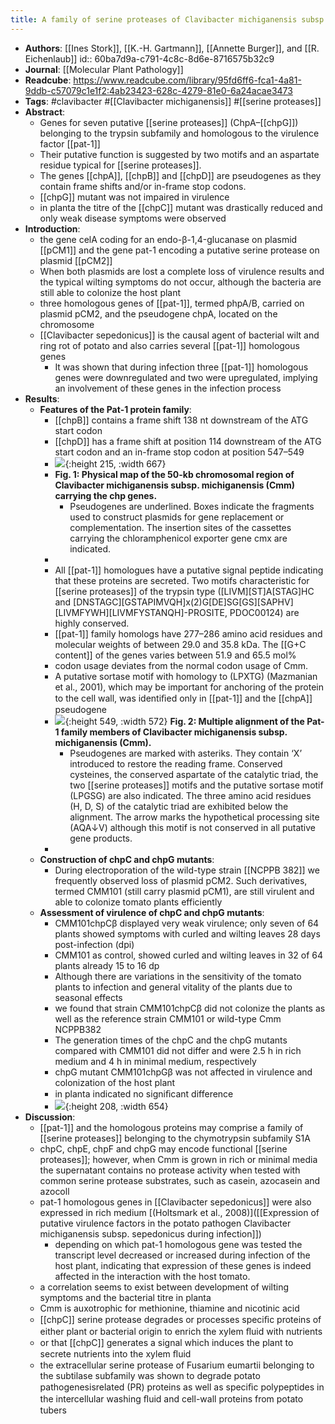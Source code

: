 ```yaml
---
title: A family of serine proteases of Clavibacter michiganensis subsp. michiganensis: chpC plays a role in colonization of the host plant tomato
---
```


- **Authors**: [[Ines Stork]], [[K.-H. Gartmann]], [[Annette Burger]], and [[R. Eichenlaub]]
  id:: 60ba7d9a-c791-4c8c-8d6e-8716575b32c9
- **Journal**: [[Molecular Plant Pathology]]
- **Readcube**: https://www.readcube.com/library/95fd6ff6-fca1-4a81-9ddb-c57079c1e1f2:4ab23423-628c-4279-81e0-6a24acae3473
- **Tags**: #clavibacter #[[Clavibacter michiganensis]] #[[serine proteases]]
- **Abstract**:
	- Genes for seven putative [[serine proteases]] (ChpA–[[chpG]]) belonging to the 
	  trypsin subfamily and homologous to the virulence factor [[pat-1]]
	- Their putative function is suggested by two motifs and an aspartate residue typical for [[serine proteases]].
	- The genes [[chpA]], [[chpB]] and [[chpD]] are pseudogenes as they contain frame shifts and/or in-frame stop codons.
	- [[chpG]] mutant was not impaired in virulence
	- in planta the titre of the [[chpC]] mutant was drastically reduced and only weak disease symptoms were observed
- **Introduction**:
	- the gene celA coding for an endo-β-1,4-glucanase on plasmid [[pCM1]] and the gene pat-1 encoding a putative serine protease on plasmid [[pCM2]]
	- When both plasmids are lost a complete loss of virulence results and the typical wilting symptoms do not occur, although the bacteria are still able to colonize the host plant
	- three homologous genes of [[pat-1]], termed phpA/B, carried on plasmid pCM2, and the pseudogene chpA, located on the chromosome
	- [[Clavibacter sepedonicus]] is the causal agent of bacterial wilt and ring rot of potato and also carries several [[pat-1]] homologous genes
		- It was shown that during infection three [[pat-1]] homologous genes were downregulated and two were upregulated, implying an involvement of these genes in the infection process
- **Results**:
	- **Features of the Pat-1 protein family**:
		- [[chpB]] contains a frame shift 138 nt downstream of the ATG start codon
		- [[chpD]] has a frame shift at position 114 downstream of the ATG start codon and an in-frame stop codon at position 547–549
		- ![](https://firebasestorage.googleapis.com/v0/b/firescript-577a2.appspot.com/o/imgs%2Fapp%2FQualifying_Exam%2FtBWnUh8liS.png?alt=media&token=de8cc65b-9a79-4f91-8c60-aabcaeb8d9b9){:height 215, :width 667}
		- **Fig. 1: Physical map of the 50-kb chromosomal region of Clavibacter michiganensis subsp. michiganensis (Cmm) carrying the chp genes.**
			- Pseudogenes are underlined. Boxes indicate the fragments used to construct plasmids for gene replacement or complementation. The insertion sites of the cassettes carrying the chloramphenicol exporter gene cmx are indicated.
		-
		- All [[pat-1]] homologues have a putative signal peptide indicating that these proteins are secreted. Two motifs characteristic for [[serine proteases]] of the trypsin type ([LIVM][ST]A[STAG]HC and [DNSTAGC][GSTAPIMVQH]x(2)G[DE]SG[GS][SAPHV][LIVMFYWH][LIVMFYSTANQH]-PROSITE, PDOC00124) are highly conserved.
		- [[pat-1]] family homologs have 277–286 amino acid residues and molecular weights of between 29.0 and 35.8 kDa. The [[G+C content]] of the genes varies between 51.9 and 65.5 mol%
		- codon usage deviates from the normal codon usage of Cmm.
		- A putative sortase motif with homology to (LPXTG) (Mazmanian et al., 2001), which may be important for anchoring of the protein to the cell wall, was identiﬁed only in [[pat-1]] and the [[chpA]] pseudogene
		- ![](https://firebasestorage.googleapis.com/v0/b/firescript-577a2.appspot.com/o/imgs%2Fapp%2FQualifying_Exam%2FL7BLH2SE_v.png?alt=media&token=a1716953-9e6c-4c87-9419-3d5341713ec0){:height 549, :width 572}
		  **Fig. 2: Multiple alignment of the Pat-1 family members of Clavibacter 
		  michiganensis subsp. michiganensis (Cmm).**
			- Pseudogenes are marked with asteriks. They contain ‘X’ introduced to restore the reading frame. Conserved cysteines, the conserved aspartate of the catalytic triad, the two [[serine proteases]] motifs and the putative sortase motif (LPGSG) are also indicated. The three amino acid residues (H, D, S) of the catalytic triad are exhibited below the alignment. The arrow marks the hypothetical processing site (AQA↓V) although this motif is not conserved in all putative gene products.
		-
	- **Construction of chpC and chpG mutants**:
		- During electroporation of the wild-type strain [[NCPPB  382]] we frequently 
		  observed loss of plasmid pCM2. Such derivatives, termed CMM101 (still carry plasmid pCM1), are still virulent and able to colonize tomato plants efficiently
	- **Assessment of virulence of chpC and chpG mutants**:
		- CMM101chpCβ displayed very weak virulence; only seven of 64 plants showed symptoms with curled and wilting leaves 28 days post-infection (dpi)
		- CMM101 as control, showed curled and wilting leaves in 32 of 64 plants already 15 to 16 dp
		- Although there are variations in the sensitivity of the tomato plants to infection and general vitality of the plants due to seasonal effects
		- we found that strain CMM101chpCβ did not colonize the plants as well as the reference strain CMM101 or wild-type Cmm NCPPB382
		- The generation times of the chpC and the chpG mutants compared  with 
		  CMM101 did not differ and were 2.5 h in rich medium and 4 h in minimal 
		  medium, respectively
		- chpG mutant CMM101chpGβ was not affected in virulence and colonization of the host plant
		- in planta indicated no signiﬁcant difference
		- ![](https://firebasestorage.googleapis.com/v0/b/firescript-577a2.appspot.com/o/imgs%2Fapp%2FQualifying_Exam%2FyAiQvGKJiE.png?alt=media&token=9131a337-d1d9-4591-9963-98b8c46292af){:height 208, :width 654}
- **Discussion**:
	- [[pat-1]] and the homologous proteins may comprise a family of [[serine proteases]] belonging to the chymotrypsin subfamily S1A
	- chpC, chpE, chpF and chpG may encode functional [[serine proteases]]; however, when Cmm is grown in rich or minimal media the supernatant contains no protease activity when tested with common serine protease substrates, such as casein, azocasein and azocoll
	- pat-1 homologous genes in [[Clavibacter sepedonicus]] were also expressed in rich medium [(Holtsmark et al., 2008)]([[Expression of putative virulence factors in the potato pathogen Clavibacter michiganensis subsp. sepedonicus during infection]])
		- depending on which pat-1 homologous gene was tested the transcript level
		   decreased or increased during infection of the host plant, indicating 
		  that expression of these genes is indeed affected in the interaction 
		  with the host tomato.
	- a correlation seems to exist between development of wilting symptoms and the bacterial titre in planta
	- Cmm is auxotrophic for methionine, thiamine and nicotinic acid
	- [[chpC]] serine protease degrades or processes speciﬁc proteins of either 
	  plant or bacterial origin to enrich the xylem ﬂuid with nutrients
	- or that [[chpC]] generates a signal which induces the plant to secrete nutrients into the xylem ﬂuid
	- the extracellular serine protease of Fusarium eumartii belonging to the subtilase subfamily was shown to degrade potato pathogenesisrelated (PR) proteins as well as speciﬁc polypeptides in the intercellular washing ﬂuid and cell-wall proteins from potato tubers